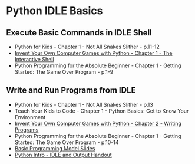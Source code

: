# Python IDLE Basics

Execute Basic Commands in IDLE Shell
------------------------------------
- Python for Kids - Chapter 1 - Not All Snakes Slither - p.11-12
- [Invent Your Own Computer Games with Python - Chapter 1 - The Interactive Shell](http://inventwithpython.com/invent4thed/chapter1.html)
- Python Programming for the Absolute Beginner - Chapter 1 - Getting Started: The Game Over Program - p.1-9

Write and Run Programs from IDLE
--------------------------------
- Python for Kids - Chapter 1 - Not All Snakes Slither - p.13
- Teach Your Kids to Code - Chapter 1 - Python Basics: Get to Know Your Environment
- [Invent Your Own Computer Games with Python - Chapter 2 - Writing Programs](http://inventwithpython.com/invent4thed/chapter2.html)
- Python Programming for the Absolute Beginner - Chapter 1 - Getting Started: The Game Over Program - p.10-14
- [Basic Programming Model Slides](https://docs.google.com/presentation/d/1RbFhkYCv-NeoaF7DLsiiKpD6ODtwxBqK5KLOWlxEblM/)
- [Python Intro - IDLE and Output Handout](https://docs.google.com/document/d/1GwErdqqhRU38_myYyVJHUwW39ToMqFrfYduWTKskX4Q/)

